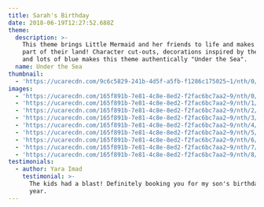 ```yaml
---
title: Sarah's Birthday
date: 2018-06-19T12:27:52.688Z
theme:
  description: >-
    This theme brings Little Mermaid and her friends to life and makes you feel
    part of their land! Character cut-outs, decorations inspired by the ocean,
    and lots of blue makes this theme authentically "Under the Sea".
  name: Under the Sea
thumbnail:
  - 'https://ucarecdn.com/9c6c5829-241b-4d5f-a5fb-f1286c175025~1/nth/0/'
images:
  - 'https://ucarecdn.com/165f891b-7e81-4c8e-8ed2-f2fac6bc7aa2~9/nth/0/'
  - 'https://ucarecdn.com/165f891b-7e81-4c8e-8ed2-f2fac6bc7aa2~9/nth/1/'
  - 'https://ucarecdn.com/165f891b-7e81-4c8e-8ed2-f2fac6bc7aa2~9/nth/2/'
  - 'https://ucarecdn.com/165f891b-7e81-4c8e-8ed2-f2fac6bc7aa2~9/nth/3/'
  - 'https://ucarecdn.com/165f891b-7e81-4c8e-8ed2-f2fac6bc7aa2~9/nth/4/'
  - 'https://ucarecdn.com/165f891b-7e81-4c8e-8ed2-f2fac6bc7aa2~9/nth/5/'
  - 'https://ucarecdn.com/165f891b-7e81-4c8e-8ed2-f2fac6bc7aa2~9/nth/6/'
  - 'https://ucarecdn.com/165f891b-7e81-4c8e-8ed2-f2fac6bc7aa2~9/nth/7/'
  - 'https://ucarecdn.com/165f891b-7e81-4c8e-8ed2-f2fac6bc7aa2~9/nth/8/'
testimonials:
  - author: Yara Imad
    testimonial: >-
      The kids had a blast! Definitely booking you for my son's birthday next
      year.
---
```


